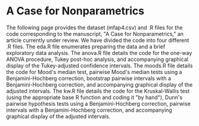 # A Case for Nonparametrics
The following page provides the dataset (mfap4.csv) and .R files for the code corresponding to the manuscript, "A Case for Nonparametrics," an article currently under review. We have divided the code into four different .R files. The eda.R file enumerates preparing the data and a brief exploratory data analysis. The anova.R file details the code for the one-way ANOVA procedure, Tukey post-hoc analysis, and accompanying graphical display of the Tukey-adjusted confidence intervals. The moods.R file details the code for Mood's median test, pairwise Mood's median tests using a Benjamini-Hochberg correction, bootstrap pairwise intervals with a Benjamini-Hochberg correction, and accompanying graphical display of the adjusted intervals. The kw.R file details the code for the Kruskal-Wallis test (using the appropriate base R function and coding it "by hand"), Dunn's pairwise hypothesis tests using a Benjamini-Hochberg correction, pairwise intervals with a Benjamini-Hochberg correction, and accompanying graphical display of the adjusted intervals. 
